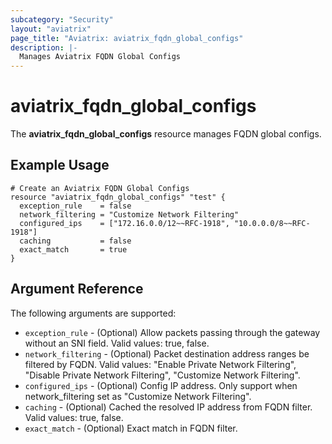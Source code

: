 ```yaml
---
subcategory: "Security"
layout: "aviatrix"
page_title: "Aviatrix: aviatrix_fqdn_global_configs"
description: |-
  Manages Aviatrix FQDN Global Configs
---
```


# aviatrix_fqdn_global_configs

The **aviatrix_fqdn_global_configs** resource manages FQDN global configs.

## Example Usage

```hcl
# Create an Aviatrix FQDN Global Configs
resource "aviatrix_fqdn_global_configs" "test" {
  exception_rule    = false
  network_filtering = "Customize Network Filtering"
  configured_ips    = ["172.16.0.0/12~~RFC-1918", "10.0.0.0/8~~RFC-1918"]
  caching           = false
  exact_match       = true
}
```

## Argument Reference

The following arguments are supported:

* `exception_rule` - (Optional) Allow packets passing through the gateway without an SNI field. Valid values: true, false.
* `network_filtering` - (Optional) Packet destination address ranges be filtered by FQDN. Valid values: "Enable Private Network Filtering", "Disable Private Network Filtering", "Customize Network Filtering".
* `configured_ips` - (Optional) Config IP address. Only support when network_filtering set as "Customize Network Filtering".
* `caching` - (Optional) Cached the resolved IP address from FQDN filter. Valid values: true, false.
* `exact_match` - (Optional) Exact match in FQDN filter.